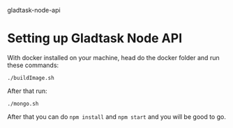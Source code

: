 gladtask-node-api

# Setting up Gladtask Node API
With docker installed on your machine, head do the docker folder and run these commands:

```
./buildImage.sh
```

After that run:

```
./mongo.sh
```

After that you can do `npm install` and `npm start` and you will be good to go.